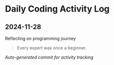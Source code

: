 # Daily Coding Activity Log

## 2024-11-28

Reflecting on programming journey

> Every expert was once a beginner.

*Auto-generated commit for activity tracking*
